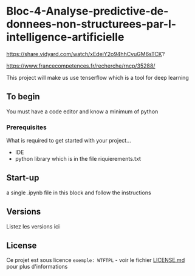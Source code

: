 # Bloc-4-Analyse-predictive-de-donnees-non-structurees-par-l-intelligence-artificielle

https://share.vidyard.com/watch/xEdeiY2o94hhCvuGM6sTCK?

https://www.francecompetences.fr/recherche/rncp/35288/

This project will make us use tenserflow which is a tool for deep learning

## To begin

You must have a code editor and know a minimum of python

### Prerequisites

What is required to get started with your project...

- IDE
- python library which is in the file riquierements.txt

## Start-up

a single .ipynb file in this block and follow the instructions

## Versions
Listez les versions ici 


## License

Ce projet est sous licence ``exemple: WTFTPL`` - voir le fichier [LICENSE.md](LICENSE.md) pour plus d'informations



